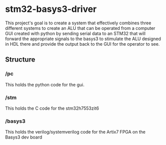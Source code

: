# stm32-basys3-driver

This project's goal is to create a system that effectively combines three different systems to create an ALU that can be operated from a computer GUI created with python by sending serial data to an STM32 that will forward the appropriate signals to the basys3 to stimulate the ALU designed in HDL there and provide the output back to the GUI for the operator to see.

## Structure
### /pc
This holds the python code for the gui.

### /stm
This holds the C code for the stm32h7553zit6

### /basys3
This holds the verilog/systemverilog code for the Artix7 FPGA on the Basys3 dev board